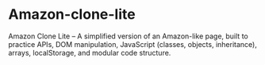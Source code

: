# Amazon-clone-lite
Amazon Clone Lite – A simplified version of an Amazon-like page, built to practice APIs, DOM manipulation, JavaScript (classes, objects, inheritance), arrays, localStorage, and modular code structure.
